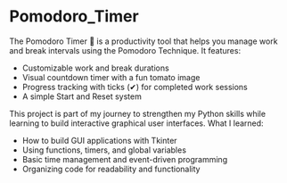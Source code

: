 # Pomodoro_Timer
The Pomodoro Timer 🍅 is a productivity tool that helps you manage work and break intervals using the Pomodoro Technique. 
It features:
- Customizable work and break durations
- Visual countdown timer with a fun tomato image
- Progress tracking with ticks (✔) for completed work sessions
- A simple Start and Reset system

This project is part of my journey to strengthen my Python skills while learning to build interactive graphical user interfaces.
What I learned:
- How to build GUI applications with Tkinter
- Using functions, timers, and global variables
- Basic time management and event-driven programming
- Organizing code for readability and functionality

